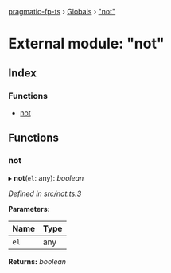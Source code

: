 [pragmatic-fp-ts](../README.md) › [Globals](../globals.md) › ["not"](_not_.md)

# External module: "not"

## Index

### Functions

* [not](_not_.md#not)

## Functions

###  not

▸ **not**(`el`: any): *boolean*

*Defined in [src/not.ts:3](https://github.com/hermann-p/pragmatic-fp-ts/blob/1e5cfe0/src/not.ts#L3)*

**Parameters:**

Name | Type |
------ | ------ |
`el` | any |

**Returns:** *boolean*
